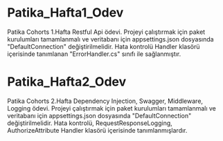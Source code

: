 # Patika_Hafta1_Odev
Patika Cohorts 1.Hafta Restful Api ödevi.
Projeyi çalıştırmak için paket kurulumları tamamlanmalı ve veritabanı için appsettings.json dosyasında "DefaultConnection" değiştirilmelidir.
Hata kontrolü Handler klasörü içerisinde tanımlanan "ErrorHandler.cs" sınıfı ile sağlanmıştır. 

# Patika_Hafta2_Odev
Patika Cohorts 2.Hafta Dependency Injection, Swagger, Middleware, Logging ödevi.
Projeyi çalıştırmak için paket kurulumları tamamlanmalı ve veritabanı için appsettings.json dosyasında "DefaultConnection" değiştirilmelidir.
Hata kontrolü, RequestResponseLogging, AuthorizeAttribute Handler klasörü içerisinde tanımlanmışlardır.

